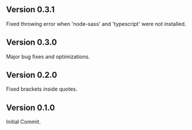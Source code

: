 ## Version 0.3.1

Fixed throwing error when 'node-sass' and 'typescript' were not installed.

## Version 0.3.0

Major bug fixes and optimizations.

## Version 0.2.0

Fixed brackets inside quotes.

## Version 0.1.0

Initial Commit.